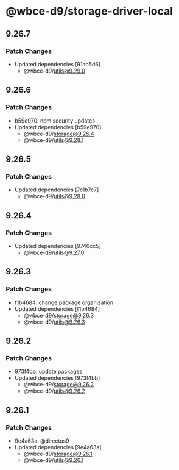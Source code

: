 # @wbce-d9/storage-driver-local

## 9.26.7

### Patch Changes

- Updated dependencies [91ab5d6]
  - @wbce-d9/utils@9.29.0

## 9.26.6

### Patch Changes

- b59e970: npm security updates
- Updated dependencies [b59e970]
  - @wbce-d9/storage@9.26.4
  - @wbce-d9/utils@9.28.1

## 9.26.5

### Patch Changes

- Updated dependencies [7c1b7c7]
  - @wbce-d9/utils@9.28.0

## 9.26.4

### Patch Changes

- Updated dependencies [9740cc5]
  - @wbce-d9/utils@9.27.0

## 9.26.3

### Patch Changes

- f1b4684: change package organization
- Updated dependencies [f1b4684]
  - @wbce-d9/storage@9.26.3
  - @wbce-d9/utils@9.26.3

## 9.26.2

### Patch Changes

- 973f4bb: update packages
- Updated dependencies [973f4bb]
  - @wbce-d9/storage@9.26.2
  - @wbce-d9/utils@9.26.2

## 9.26.1

### Patch Changes

- 9e4a63a: @directus9
- Updated dependencies [9e4a63a]
  - @wbce-d9/storage@9.26.1
  - @wbce-d9/utils@9.26.1
